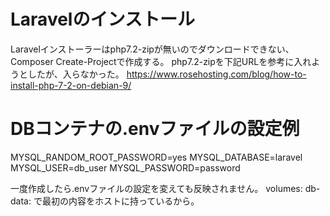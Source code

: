 # Laravelのインストール
Laravelインストーラーはphp7.2-zipが無いのでダウンロードできない、Composer Create-Projectで作成する。
php7.2-zipを下記URLを参考に入れようとしたが、入らなかった。
https://www.rosehosting.com/blog/how-to-install-php-7-2-on-debian-9/

# DBコンテナの.envファイルの設定例
MYSQL_RANDOM_ROOT_PASSWORD=yes
MYSQL_DATABASE=laravel
MYSQL_USER=db_user
MYSQL_PASSWORD=password

一度作成したら.envファイルの設定を変えても反映されません。
volumes:
  db-data:
で最初の内容をホストに持っているから。